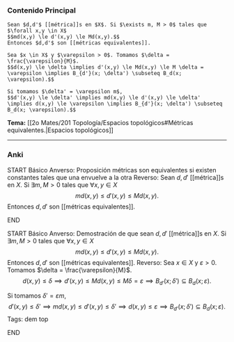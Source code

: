 ### Contenido Principal

```ad-cor
Sean $d,d'$ [[métrica]]s en $X$. Si $\exists m, M > 0$ tales que $\forall x,y \in X$
$$md(x,y) \le d'(x,y) \le Md(x,y).$$
Entonces $d,d'$ son [[métricas equivalentes]].
```

```ad-proof
Sea $x \in X$ y $\varepsilon > 0$. Tomamos $\delta = \frac{\varepsilon}{M}$.
$$d(x,y) \le \delta \implies d'(x,y) \le Md(x,y) \le M \delta = \varepsilon \implies B_{d'}(x; \delta') \subseteq B_d(x; \varepsilon).$$

Si tomamos $\delta' = \varepsilon m$,
$$d'(x,y) \le \delta' \implies md(x,y) \le d'(x,y) \le \delta' \implies d(x,y) \le \varepsilon \implies B_{d'}(x; \delta') \subseteq B_d(x; \varepsilon).$$
```

**Tema:** [[2o Mates/201 Topología/Espacios topológicos#Métricas equivalentes.|Espacios topológicos]]

---
### Anki

START
Básico
Anverso: Proposición métricas son equivalentes si existen constantes tales que una envuelve a la otra
Reverso: Sean $d,d'$ [[métrica]]s en $X$. Si $\exists m, M > 0$ tales que $\forall x,y \in X$
$$md(x,y) \le d'(x,y) \le Md(x,y).$$
Entonces $d,d'$ son [[métricas equivalentes]].
<!--ID: 1728138052354-->
END

START
Básico
Anverso: Demostración de que sean $d,d'$ [[métrica]]s en $X$. Si $\exists m, M > 0$ tales que $\forall x,y \in X$
$$md(x,y) \le d'(x,y) \le Md(x,y).$$
Entonces $d,d'$ son [[métricas equivalentes]].
Reverso: Sea $x \in X$ y $\varepsilon > 0$. Tomamos $\delta = \frac{\varepsilon}{M}$.
$$d(x,y) \le \delta \implies d'(x,y) \le Md(x,y) \le M \delta = \varepsilon \implies B_{d'}(x; \delta') \subseteq B_d(x; \varepsilon).$$

Si tomamos $\delta' = \varepsilon m$,
$$d'(x,y) \le \delta' \implies md(x,y) \le d'(x,y) \le \delta' \implies d(x,y) \le \varepsilon \implies B_{d'}(x; \delta') \subseteq B_d(x; \varepsilon).$$
Tags: dem top
<!--ID: 1728138052356-->
END
